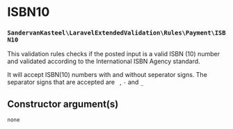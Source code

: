 # ISBN10
### `SandervanKasteel\LaravelExtendedValidation\Rules\Payment\ISBN10`

This validation rules checks if the posted input is a valid ISBN (10) number and validated according to the International 
ISBN Agency standard.

It will accept ISBN(10) numbers with and without seperator signs. The separator signs that are accepted are
` `, `-` and `_`

## Constructor argument(s)

```php
none
```